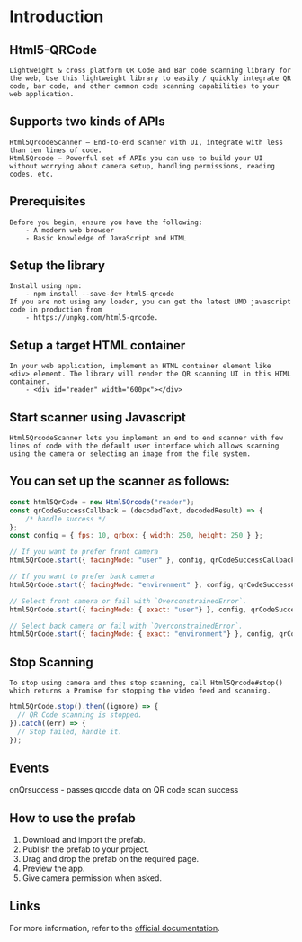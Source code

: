 # Introduction

## Html5-QRCode
    Lightweight & cross platform QR Code and Bar code scanning library for the web, Use this lightweight library to easily / quickly integrate QR code, bar code, and other common code scanning capabilities to your web application.

## Supports two kinds of APIs
    Html5QrcodeScanner — End-to-end scanner with UI, integrate with less than ten lines of code.
    Html5Qrcode — Powerful set of APIs you can use to build your UI without worrying about camera setup, handling permissions, reading codes, etc.

## Prerequisites
    Before you begin, ensure you have the following:
        - A modern web browser
        - Basic knowledge of JavaScript and HTML

## Setup the library
    Install using npm:
        - npm install --save-dev html5-qrcode
    If you are not using any loader, you can get the latest UMD javascript code in production from 
        - https://unpkg.com/html5-qrcode.

## Setup a target HTML container
    In your web application, implement an HTML container element like <div> element. The library will render the QR scanning UI in this HTML container.
        - <div id="reader" width="600px"></div>

## Start scanner using Javascript
    Html5QrcodeScanner lets you implement an end to end scanner with few lines of code with the default user interface which allows scanning using the camera or selecting an image from the file system.

## You can set up the scanner as follows:
```javascript
const html5QrCode = new Html5Qrcode("reader");
const qrCodeSuccessCallback = (decodedText, decodedResult) => {
    /* handle success */
};
const config = { fps: 10, qrbox: { width: 250, height: 250 } };

// If you want to prefer front camera
html5QrCode.start({ facingMode: "user" }, config, qrCodeSuccessCallback);

// If you want to prefer back camera
html5QrCode.start({ facingMode: "environment" }, config, qrCodeSuccessCallback);

// Select front camera or fail with `OverconstrainedError`.
html5QrCode.start({ facingMode: { exact: "user"} }, config, qrCodeSuccessCallback);

// Select back camera or fail with `OverconstrainedError`.
html5QrCode.start({ facingMode: { exact: "environment"} }, config, qrCodeSuccessCallback);
```

## Stop Scanning
    To stop using camera and thus stop scanning, call Html5Qrcode#stop() which returns a Promise for stopping the video feed and scanning.

```javascript
html5QrCode.stop().then((ignore) => {
  // QR Code scanning is stopped.
}).catch((err) => {
  // Stop failed, handle it.
});
```

## Events
onQrsuccess - passes qrcode data on QR code scan success

## How to use the prefab
1. Download and import the prefab.
2. Publish the prefab to your project.
3. Drag and drop the prefab on the required page.
4. Preview the app.
5. Give camera permission when asked. 

## Links
For more information, refer to the [official documentation](https://scanapp.org/html5-qrcode-docs/docs/intro).







